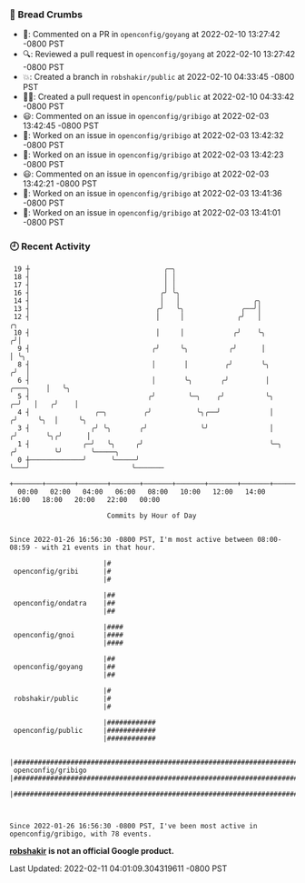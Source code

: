 ### 🍞 Bread Crumbs

 * 💬: Commented on a PR in  `openconfig/goyang` at 2022-02-10 13:27:42 -0800 PST
 * 🔍: Reviewed a pull request in  `openconfig/goyang` at 2022-02-10 13:27:42 -0800 PST
 * 💥: Created a branch in `robshakir/public` at 2022-02-10 04:33:45 -0800 PST
 * ✍🏼: Created a pull request in `openconfig/public` at 2022-02-10 04:33:42 -0800 PST
 * 😃: Commented on an issue in `openconfig/gribigo` at 2022-02-03 13:42:45 -0800 PST
 * 👀: Worked on an issue in `openconfig/gribigo` at 2022-02-03 13:42:32 -0800 PST
 * 👀: Worked on an issue in `openconfig/gribigo` at 2022-02-03 13:42:23 -0800 PST
 * 😃: Commented on an issue in `openconfig/gribigo` at 2022-02-03 13:42:21 -0800 PST
 * 👀: Worked on an issue in `openconfig/gribigo` at 2022-02-03 13:41:36 -0800 PST
 * 👀: Worked on an issue in `openconfig/gribigo` at 2022-02-03 13:41:01 -0800 PST

### 🕘 Recent Activity
```
 19 ┼                                 ╭─╮
 18 ┤                                 │ │
 17 ┤                                 │ │
 16 ┤                                ╭╯ ╰╮
 14 ┤                                │   │                  ╭╮
 13 ┤                               ╭╯   ╰╮              ╭──╯│
 12 ┤                               │     │             ╭╯   │                        ╭╮
 10 ┤                               │     │            ╭╯    ╰╮                      ╭╯│
  9 ┤                              ╭╯     ╰╮          ╭╯      │                      │ ╰╮
  8 ┤                              │       │         ╭╯       ╰╮                    ╭╯  │
  6 ┤                              │       ╰╮       ╭╯         │           ╭───╮    │   ╰╮
  5 ┤                             ╭╯        ╰─╮    ╭╯          ╰╮        ╭─╯   │   ╭╯    │
  4 ┤                ╭─╮         ╭╯           ╰╮╭──╯            │       ╭╯     ╰╮  │     ╰╮
  3 ┤               ╭╯ ╰╮       ╭╯             ╰╯               │      ╭╯       ╰╮╭╯      │
  1 ┤             ╭─╯   ╰╮     ╭╯                               ╰─╮   ╭╯         ╰╯       ╰─────╮
  0 ┼─────────────╯      ╰─────╯                                  ╰───╯                         ╰───────
    +───────+───────+───────+───────+───────+───────+───────+───────+───────+───────+───────+───────+────
  00:00   02:00   04:00   06:00   08:00   10:00   12:00   14:00   16:00   18:00   20:00   22:00   00:00   

						Commits by Hour of Day


Since 2022-01-26 16:56:30 -0800 PST, I'm most active between 08:00-08:59 - with 21 events in that hour.

```



```
                       |#
 openconfig/gribi      |#
                       |#

                       |##
 openconfig/ondatra    |##
                       |##

                       |####
 openconfig/gnoi       |####
                       |####

                       |##
 openconfig/goyang     |##
                       |##

                       |#
 robshakir/public      |#
                       |#

                       |############
 openconfig/public     |############
                       |############

                       |##############################################################################
 openconfig/gribigo    |##############################################################################
                       |##############################################################################



Since 2022-01-26 16:56:30 -0800 PST, I've been most active in openconfig/gribigo, with 78 events.

```
**[robshakir](mailto:robjs@google.com) is not an official Google product.**  


Last Updated: 2022-02-11 04:01:09.304319611 -0800 PST
